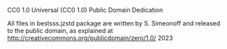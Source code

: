 
CC0 1.0 Universal (CC0 1.0) Public Domain Dedication

All files in bestsss.jzstd package are written by S. Simeonoff and released to the public domain, as explained at http://creativecommons.org/publicdomain/zero/1.0/
2023
 
